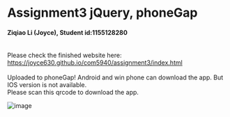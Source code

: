 # Assignment3 jQuery, phoneGap
<h4> Ziqiao Li (Joyce), Student id:1155128280</h4>
<br>Please check the finished website here:
<br><a href="https://joyce630.github.io/com5940/assignment3/index.html">https://joyce630.github.io/com5940/assignment3/index.html</a>
<br><br>Uploaded to phoneGap! Android and win phone can download the app. But IOS version is not available.
<br>Please scan this qrcode to download the app.

![image](https://joyce630.github.io/com5940/assignment3/qrcode.png)
  
